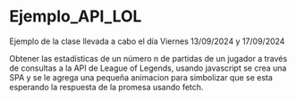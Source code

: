 # Ejemplo_API_LOL

Ejemplo de la clase llevada a cabo el día Viernes 13/09/2024 y 17/09/2024

Obtener las estadísticas de un número n de partidas de un jugador a través de consultas a la API de League of Legends, usando javascript se crea una SPA y se le agrega una pequeña animacion para simbolizar que se esta esperando la respuesta de la promesa usando fetch.